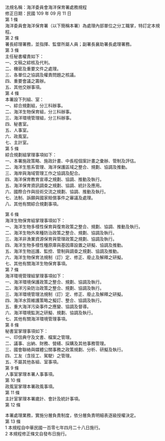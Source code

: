 法規名稱：海洋委員會海洋保育署處務規程  
修正日期：民國 109 年 09 月 11 日  
第 1 條  
海洋委員會海洋保育署（以下簡稱本署）為處理內部單位之分工職掌，特訂定本規程。  
第 2 條  
署長綜理署務，並指揮、監督所屬人員；副署長襄助署長處理署務。  
第 3 條  
主任秘書權責如下：  
一、文稿之綜核及代判。  
二、機密及重要文件之處理。  
三、各單位之協調及權責問題之核議。  
四、重要會議之籌辦。  
五、其他交辦事項。  
第 4 條  
本署設下列組、室：  
一、綜合規劃組，分三科辦事。  
二、海洋生物保育組，分三科辦事。  
三、海洋環境管理組，分三科辦事。  
四、秘書室。  
五、人事室。  
六、政風室。  
七、主計室。  
第 5 條  
綜合規劃組掌理事項如下：  
一、本署施政策略、施政計畫、中長程個案計畫之彙辦、管制及評估。  
二、海洋生態系管理、海洋保護區域之整合、規劃、協調及推動。  
三、海岸與海域管理工作之協調及配合。  
四、海洋保育教育宣導之規劃、協調、推動及執行。  
五、海洋保育資訊調查之規劃、協調、統計及應用。  
六、國際合作與技術交流之規劃、協調、推動及執行。  
七、法制、訴願與國家賠償事件之審議及處理。  
八、其他有關綜合規劃事項。  


第 6 條  
海洋生物保育組掌理事項如下：  
一、海洋生物多樣性保育與復育政策之整合、規劃、協調、推動及執行。  
二、海洋生物外來種防治政策之整合、規劃、協調及執行。  
三、海洋非漁業資源保育與管理政策之規劃、協調及執行。  
四、海洋生物多樣性種原庫與基因庫設置之研擬、協調及推動。  
五、海洋生物巡護、監控、管制與調查之規劃、協調及推動。  
六、海洋生物保育法規制（訂）定、修正、廢止及解釋之研擬。  
七、其他有關海洋生物保育事項。  
第 7 條  
海洋環境管理組掌理事項如下：  
一、海洋環境保護政策之整合、規劃、協調及執行。  
二、海洋污染防治政策之整合、規劃、協調及執行。  
三、海洋環境管理法規制（訂）定、修正、廢止及解釋之研擬。  
四、海洋水質維護策略之擬訂、整合、協調及執行。  
五、重大海洋污染事件之應變、協調及督導。  
六、海洋環境監測之研擬、規劃、協調及執行。  
七、其他有關海洋環境管理事項。  
第 8 條  
秘書室掌理事項如下：  
一、印信典守及文書、檔案之管理。  
二、議事、出納、財務、營繕、採購及其他事務管理。  
三、國會聯絡與媒體公關事務之政策規劃、分析、研擬及執行。  
四、工友（含技工、駕駛）之管理。  
五、不屬其他各組、室事項。  
第 9 條  
人事室掌理本署人事事項。  
第 10 條  
政風室掌理本署政風事項。  
第 11 條  
主計室掌理本署歲計、會計及統計事項。  
第 12 條  


本署處理業務，實施分層負責制度，依分層負責明細表逐級授權決定。  
第 13 條  
1 本規程自中華民國一百零七年四月二十八日施行。  
2 本規程修正條文自發布日施行。  


